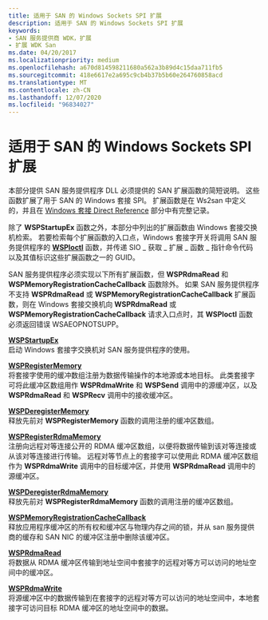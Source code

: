 ```yaml
---
title: 适用于 SAN 的 Windows Sockets SPI 扩展
description: 适用于 SAN 的 Windows Sockets SPI 扩展
keywords:
- SAN 服务提供商 WDK，扩展
- 扩展 WDK San
ms.date: 04/20/2017
ms.localizationpriority: medium
ms.openlocfilehash: a670d814598211680a562a3b89d4c15daa711fb5
ms.sourcegitcommit: 418e6617e2a695c9cb4b37b5b60e264760858acd
ms.translationtype: MT
ms.contentlocale: zh-CN
ms.lasthandoff: 12/07/2020
ms.locfileid: "96834027"
---
```

# <a name="windows-sockets-spi-extensions-for-sans"></a>适用于 SAN 的 Windows Sockets SPI 扩展





本部分提供 SAN 服务提供程序 DLL 必须提供的 SAN 扩展函数的简短说明。 这些函数扩展了用于 SAN 的 Windows 套接 SPI。 扩展函数是在 Ws2san 中定义的，并且在 [Windows 套接 Direct Reference](/previous-versions/windows/hardware/network/ff565857(v=vs.85)) 部分中有完整记录。

除了 **WSPStartupEx** 函数之外，本部分中列出的扩展函数由 Windows 套接交换机检索。 若要检索每个扩展函数的入口点，Windows 套接字开关将调用 SAN 服务提供程序的 [**WSPIoctl**](/previous-versions/windows/hardware/network/ff566296(v=vs.85)) 函数，并传递 SIO \_ 获取 \_ 扩展 \_ 函数 \_ 指针命令代码以及其值标识这些扩展函数之一的 GUID。

SAN 服务提供程序必须实现以下所有扩展函数，但 **WSPRdmaRead** 和 **WSPMemoryRegistrationCacheCallback** 函数除外。 如果 SAN 服务提供程序不支持 **WSPRdmaRead** 或 **WSPMemoryRegistrationCacheCallback** 扩展函数，则在 Windows 套接交换机向 **WSPRdmaRead** 或 **WSPMemoryRegistrationCacheCallback** 请求入口点时，其 **WSPIoctl** 函数必须返回错误 WSAEOPNOTSUPP。

<a href="" id="wspstartupex"></a>[**WSPStartupEx**](/previous-versions/windows/hardware/network/ff566321(v=vs.85))  
启动 Windows 套接字交换机对 SAN 服务提供程序的使用。

<a href="" id="wspregistermemory"></a>[**WSPRegisterMemory**](/previous-versions/windows/hardware/network/ff566311(v=vs.85))  
将套接字使用的缓冲数组注册为数据传输操作的本地源或本地目标。 此类套接字可将此缓冲区数组用作 **WSPRdmaWrite** 和 **WSPSend** 调用中的源缓冲区，以及 **WSPRdmaRead** 和 **WSPRecv** 调用中的接收缓冲区。

<a href="" id="wspderegistermemory"></a>[**WSPDeregisterMemory**](/previous-versions/windows/hardware/network/ff566279(v=vs.85))  
释放先前对 **WSPRegisterMemory** 函数的调用注册的缓冲区数组。

<a href="" id="wspregisterrdmamemory"></a>[**WSPRegisterRdmaMemory**](/previous-versions/windows/hardware/network/ff566313(v=vs.85))  
注册向远程对等连接公开的 RDMA 缓冲区数组，以便将数据传输到该对等连接或从该对等连接进行传输。 远程对等节点上的套接字可以使用此 RDMA 缓冲区数组作为 **WSPRdmaWrite** 调用中的目标缓冲区，并使用 **WSPRdmaRead** 调用中的源缓冲区。

<a href="" id="wspderegisterrdmamemory"></a>[**WSPDeregisterRdmaMemory**](/previous-versions/windows/hardware/network/ff566281(v=vs.85))  
释放先前对 **WSPRegisterRdmaMemory** 函数的调用注册的缓冲区数组。

<a href="" id="--------wspmemoryregistrationcachecallback"></a>[**WSPMemoryRegistrationCacheCallback**](/previous-versions/windows/hardware/network/ff566299(v=vs.85))  
释放应用程序缓冲区的所有权和缓冲区与物理内存之间的锁，并从 san 服务提供商的缓存和 SAN NIC 的缓冲区注册中删除该缓冲区。

<a href="" id="wsprdmaread"></a>[**WSPRdmaRead**](/previous-versions/windows/hardware/network/ff566304(v=vs.85))  
将数据从 RDMA 缓冲区传输到地址空间中套接字的远程对等方可以访问的地址空间中的缓冲区。

<a href="" id="wsprdmawrite"></a>[**WSPRdmaWrite**](/previous-versions/windows/hardware/network/ff566306(v=vs.85))  
将源缓冲区中的数据传输到在套接字的远程对等方可以访问的地址空间中，本地套接字可访问目标 RDMA 缓冲区的地址空间中的数据。

 

